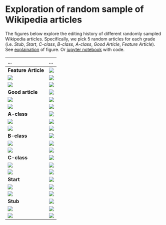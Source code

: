 # Exploration of random sample of Wikipedia articles

The figures below explore the editing history of different randomly sampled Wikipedia articles. Specifically, we pick 5 random articles for each grade (i.e. _Stub_, _Start_, _C-class_, _B-class_, _A-class_, _Good Article_, _Feature Article_). See [explaination](README.md) of figure. Or [jupyter notebook](Exploration_sample.ipynb) with code.

| ... | ... |
|:--|:--|
| **Feature Article** | ![](charts/contributions_43715.svg) |
| ![](charts/contributions_39543672.svg) | ![](charts/contributions_46823.svg) |
| ![](charts/contributions_38019984.svg) | ![](charts/contributions_67072.svg) |
| **Good article** | ![](charts/contributions_3903364.svg) |
| ![](charts/contributions_8543614.svg) | ![](charts/contributions_20355155.svg) |
| ![](charts/contributions_25167742.svg) | ![](charts/contributions_1475046.svg) |
| **A-class** | ![](charts/contributions_62740.svg) |
| ![](charts/contributions_1291047.svg) | ![](charts/contributions_23964203.svg) |
| ![](charts/contributions_26377832.svg) | ![](charts/contributions_3608389.svg) |
| **B-class** | ![](charts/contributions_2381612.svg) |
| ![](charts/contributions_33242610.svg) | ![](charts/contributions_35170176.svg) |
| ![](charts/contributions_46998769.svg) | ![](charts/contributions_849349.svg) |
| **C-class** | ![](charts/contributions_22569585.svg) |
| ![](charts/contributions_269558.svg) | ![](charts/contributions_57732.svg) |
| ![](charts/contributions_4067450.svg) | ![](charts/contributions_8644089.svg) |
| **Start** | ![](charts/contributions_9701772.svg) |
| ![](charts/contributions_1194749.svg) | ![](charts/contributions_28711125.svg) |
| ![](charts/contributions_20159093.svg) | ![](charts/contributions_3745809.svg) |
| **Stub** | ![](charts/contributions_6013510.svg) |
| ![](charts/contributions_23319745.svg) | ![](charts/contributions_7135624.svg) |
| ![](charts/contributions_8412790.svg) | ![](charts/contributions_33124310.svg) |
